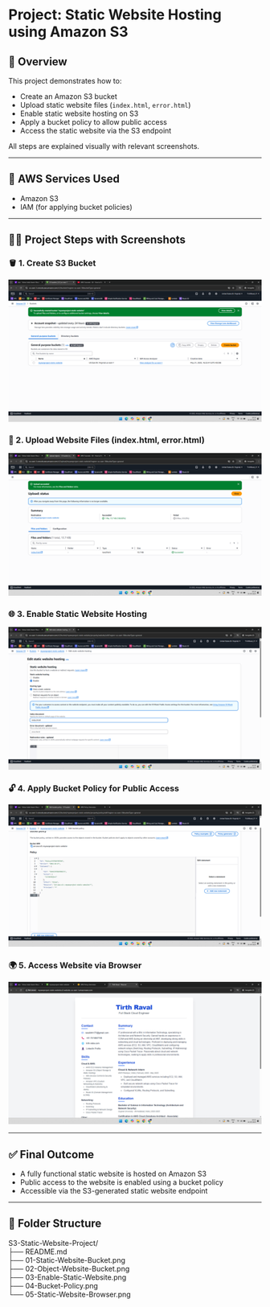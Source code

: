 # Project: Static Website Hosting using Amazon S3

## 📘 Overview

This project demonstrates how to:
- Create an Amazon S3 bucket
- Upload static website files (`index.html`, `error.html`)
- Enable static website hosting on S3
- Apply a bucket policy to allow public access
- Access the static website via the S3 endpoint

All steps are explained visually with relevant screenshots.

---

## 🧰 AWS Services Used

- Amazon S3
- IAM (for applying bucket policies)

---

## 🧑‍💻 Project Steps with Screenshots

### 🪣 1. Create S3 Bucket  
![Step 1](01-Static-Website-Bucket.png)

### 📂 2. Upload Website Files (index.html, error.html)  
![Step 2](02-Object-Website-Bucket.png)

### 🌐 3. Enable Static Website Hosting  
![Step 3](03-Enable-Static-Website.png)

### 🔓 4. Apply Bucket Policy for Public Access  
![Step 4](04-Bucket-Policy.png)

### 🌍 5. Access Website via Browser  
![Step 5](05-Static-Website-Browser.png)

---

## ✅ Final Outcome

- A fully functional static website is hosted on Amazon S3
- Public access to the website is enabled using a bucket policy
- Accessible via the S3-generated static website endpoint

---

## 📁 Folder Structure

S3-Static-Website-Project/  
├── README.md  
├── 01-Static-Website-Bucket.png  
├── 02-Object-Website-Bucket.png  
├── 03-Enable-Static-Website.png  
├── 04-Bucket-Policy.png  
└── 05-Static-Website-Browser.png  
